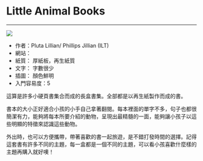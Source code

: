 # Little Animal Books
---
![](https://images-na.ssl-images-amazon.com/images/I/41ZzGKkoKOL._SX184_BO1,204,203,200_.jpg)

+ 作者：Pluta Lillian/ Phillips Jillian (ILT)
+ 網站： 
+ 紙質： 厚紙板，再生紙質
+ 文字： 字數很少
+ 插圖： 顏色鮮明
+ 入門容易度：5

這算是許多小硬頁書集合而成的長盒書集。全部都是以再生紙製作而成的書。

書本的大小正好適合小孩的小手自己拿著翻閱。每本裡面的單字不多，句子也都很簡潔有力，能夠將每本所要介紹的動物，呈現出最精髓的一面，能夠讓小孩子以這些明顯的特徵來認識這些動物。

外出時，也可以方便攜帶，帶著喜歡的書一起旅遊，是不錯打發時間的選擇。記得這套書有許多不同的主題，每一盒都是一個不同的主題，可以看小孩喜歡什麼樣的主題再購入就好噢！
